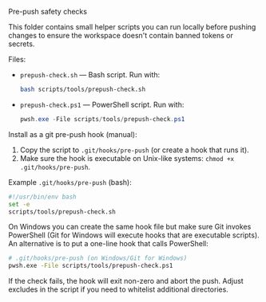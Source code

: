 Pre-push safety checks

This folder contains small helper scripts you can run locally before pushing changes to ensure the workspace doesn't contain banned tokens or secrets.

Files:
- `prepush-check.sh` — Bash script. Run with:

  ```bash
  bash scripts/tools/prepush-check.sh
  ```

- `prepush-check.ps1` — PowerShell script. Run with:

  ```powershell
  pwsh.exe -File scripts/tools/prepush-check.ps1
  ```

Install as a git pre-push hook (manual):
1. Copy the script to `.git/hooks/pre-push` (or create a hook that runs it).
2. Make sure the hook is executable on Unix-like systems: `chmod +x .git/hooks/pre-push`.

Example `.git/hooks/pre-push` (bash):

```bash
#!/usr/bin/env bash
set -e
scripts/tools/prepush-check.sh
```

On Windows you can create the same hook file but make sure Git invokes PowerShell (Git for Windows will execute hooks that are executable scripts). An alternative is to put a one-line hook that calls PowerShell:

```bash
# .git/hooks/pre-push (on Windows/Git for Windows)
pwsh.exe -File scripts/tools/prepush-check.ps1
```

If the check fails, the hook will exit non-zero and abort the push. Adjust excludes in the script if you need to whitelist additional directories.
